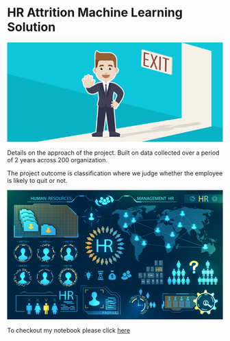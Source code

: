 # HR Attrition Machine Learning Solution
![enter image description here](https://github.com/rohitaroracitm/HR-employee-attrition/blob/main/Attrtion.png?raw=true)

Details on the approach of the project. Built on data collected over a period of 2 years across 200 organization.

The project outcome is classification where we judge whether the employee is likely to quit or not.

![enter image description here](https://github.com/rohitaroracitm/HR-employee-attrition/blob/main/hr-analytics-10.jpg?raw=true)

To checkout my notebook please click [here](https://github.com/rohitaroracitm/HR-employee-attrition/blob/main/HR_Analytics.ipynb)
